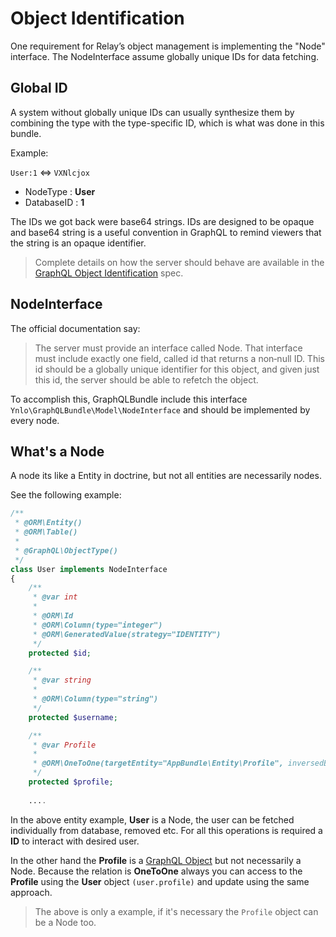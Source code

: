# Object Identification

One requirement for Relay’s object management is implementing the "Node" interface.
The NodeInterface assume globally unique IDs for data fetching. 

## Global ID

A system without globally unique IDs can usually synthesize them 
by combining the type with the type-specific ID, which is what was done in this bundle.

Example:

`User:1` <=> `VXNlcjox`

- NodeType : **User**
- DatabaseID : **1**

The IDs we got back were base64 strings. 
IDs are designed to be opaque and base64 string is a useful convention in GraphQL 
to remind viewers that the string is an opaque identifier.

> Complete details on how the server should behave are available in 
the [GraphQL Object Identification](https://facebook.github.io/relay/docs/en/graphql-object-identification.html) spec.

## NodeInterface

The official documentation say:
> The server must provide an interface called Node. That interface must include exactly one field, called id that returns a non‐null ID.
This id should be a globally unique identifier for this object, and given just this id, the server should be able to refetch the object.

To accomplish this, GraphQLBundle include this interface `Ynlo\GraphQLBundle\Model\NodeInterface` 
and should be implemented by every node.

## What's a Node

A node its like a Entity in doctrine, but not all entities are necessarily nodes.

See the following example:

````php
/**
 * @ORM\Entity()
 * @ORM\Table()
 *
 * @GraphQL\ObjectType()
 */
class User implements NodeInterface
{
    /**
     * @var int
     *
     * @ORM\Id
     * @ORM\Column(type="integer")
     * @ORM\GeneratedValue(strategy="IDENTITY")
     */
    protected $id;

    /**
     * @var string
     *
     * @ORM\Column(type="string")
     */
    protected $username;

    /**
     * @var Profile
     *
     * @ORM\OneToOne(targetEntity="AppBundle\Entity\Profile", inversedBy="user", cascade={"all"}, orphanRemoval=true)
     */
    protected $profile;
    
    ....
````
In the above entity example, **User** is a Node, the user can be fetched individually from database, removed etc.
For all this operations is required a **ID** to interact with desired user.

In the other hand the **Profile** is a 
[GraphQL Object](definitions-object-type.md) but not necessarily a Node. 
Because the relation is **OneToOne** always you can access 
to the **Profile** using the **User** object `(user.profile)` and update using the same approach.

> The above is only a example, if it's necessary the `Profile` object can be a Node too.